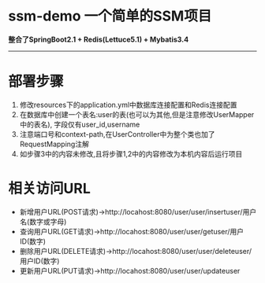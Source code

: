 # ssm-demo 一个简单的SSM项目
**整合了SpringBoot2.1 + Redis(Lettuce5.1) + Mybatis3.4**

----------

# 部署步骤
1. 修改resources下的application.yml中数据库连接配置和Redis连接配置
2. 在数据库中创建一个表名:user的表(也可以为其他,但是注意修改UserMapper中的表名),
字段仅有user_id,username
3. 注意端口号和context-path,在UserController中为整个类也加了RequestMapping注解
4. 如步骤3中的内容未修改,且将步骤1,2中的内容修改为本机内容后运行项目
# 相关访问URL
- 新增用户URL(POST请求)->http://locahost:8080/user/user/insertuser/用户名(数字或字母)
- 查询用户URL(GET请求)->http://locahost:8080/user/user/getuser/用户ID(数字)
- 删除用户URL(DELETE请求)->http://locahost:8080/user/user/deleteuser/用户ID(数字)
- 更新用户URL(PUT请求)->http://locahost:8080/user/user/updateuser


